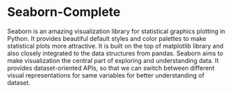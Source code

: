 # Seaborn-Complete
Seaborn is an amazing visualization library for statistical graphics plotting in Python. It provides beautiful default styles and color palettes to make statistical plots more attractive. It is built on the top of matplotlib library and also closely integrated to the data structures from pandas.
Seaborn aims to make visualization the central part of exploring and understanding data. 
  It provides dataset-oriented APIs, so that we can switch between different visual representations for same variables for better understanding of dataset.
